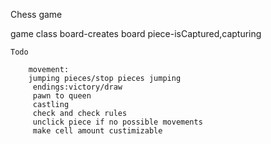 Chess game


game class
    board-creates board
    piece-isCaptured,capturing


    Todo

        movement:
        jumping pieces/stop pieces jumping
         endings:victory/draw
         pawn to queen
         castling
         check and check rules
         unclick piece if no possible movements
         make cell amount custimizable

         

   